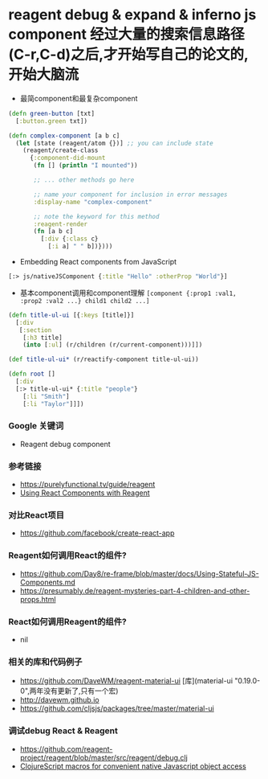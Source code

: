 # reagent debug & expand & inferno js component 经过大量的搜索信息路径(C-r,C-d)之后,才开始写自己的论文的,开始大脑流

* 最简component和最复杂component
```clojure
(defn green-button [txt]
  [:button.green txt])
```
```clojure
(defn complex-component [a b c]
  (let [state (reagent/atom {})] ;; you can include state
    (reagent/create-class
      {:component-did-mount
       (fn [] (println "I mounted"))

       ;; ... other methods go here

       ;; name your component for inclusion in error messages
       :display-name "complex-component"

       ;; note the keyword for this method
       :reagent-render
       (fn [a b c]
         [:div {:class c}
           [:i a] " " b])})))
```
* Embedding React components from JavaScript
```clojure
[:> js/nativeJSComponent {:title "Hello" :otherProp "World"}]
```
* 基本component调用和component理解
`[component {:prop1 :val1, :prop2 :val2 ...} child1 child2 ...]`
```clojure
(defn title-ul-ui [{:keys [title]}]
  [:div
   [:section
    [:h3 title]
    (into [:ul] (r/children (r/current-component)))]])

(def title-ul-ui* (r/reactify-component title-ul-ui))

(defn root []
  [:div
  [:> title-ul-ui* {:title "people"}
    [:li "Smith"]
    [:li "Taylor"]]])
```
### Google 关键词
* Reagent debug component

### 参考链接
* https://purelyfunctional.tv/guide/reagent
* [Using React Components with Reagent](https://lambdaisland.com/episodes/react-components-reagent)

### 对比React项目
* https://github.com/facebook/create-react-app

### Reagent如何调用React的组件?
* https://github.com/Day8/re-frame/blob/master/docs/Using-Stateful-JS-Components.md
* https://presumably.de/reagent-mysteries-part-4-children-and-other-props.html

### React如何调用Reagent的组件?
* nil

### 相关的库和代码例子
* https://github.com/DaveWM/reagent-material-ui [库](material-ui "0.19.0-0",两年没有更新了,只有一个宏)
* http://davewm.github.io
* https://github.com/cljsjs/packages/tree/master/material-ui

### 调试debug React & Reagent
* https://github.com/reagent-project/reagent/blob/master/src/reagent/debug.clj
* [ClojureScript macros for convenient native Javascript object access](https://github.com/binaryage/cljs-oops)

